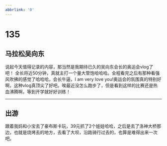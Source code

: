 ```yaml
---
abbrlink: '0'
---
```

# 135

## 马拉松吴向东

说起今天值得记录的内容，那当然是我期待已久的吴向东会长的奥运会vlog了吧！
全长将近50分钟，真就主打一个量大管饱哈哈哈。全程看完之后有那种看强风吹拂的感觉了哈哈哈，会长牛逼，I am very love you!奥运会的氛围真的特别好啊，这种vlog真顶尖了好吧。唉最近没怎么跑步了，但是看到这样的比赛还是热血沸腾啊，等到开学就好好训练！
***

## 出游

跟着我妈和小宝去了豪布斯卡玩，39元抓了2个娃娃哈哈，之后是去了洛神大桥那边，也就是烧烤去的地方，去看了大坝，沿路骑行过去的，也算是难得出来一次吧。
